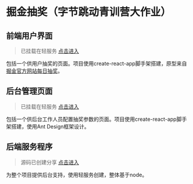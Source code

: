 # 掘金抽奖（字节跳动青训营大作业）

## 前端用户界面

> 已挂载在轻服务 [点击进入](https://qczxb8.web.cloudendpoint.cn/)

包括一个供用户抽奖的页面。项目使用create-react-app脚手架搭建，原型来自[掘金官方网站每日抽奖](https://juejin.cn/user/center/lottery)。

## 后台管理页面

> 已挂载在轻服务 [点击进入](https://qczxb8.web.cloudendpoint.cn/admin)

包括一个供后台工作人员配置抽奖参数的页面。项目使用create-react-app脚手架搭建，使用Ant Design框架设计。

## 后端服务程序

> 源码已创建分享 [点击进入](https://qingfuwu.cn/share/qczxb87smcb1kqh7ca)

为整个项目提供后台支持，使用轻服务创建，整体基于node。

